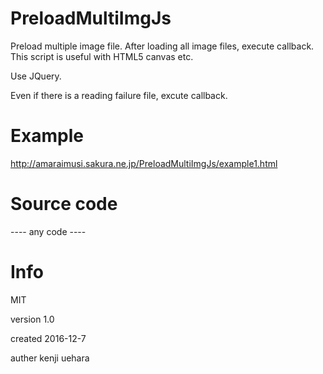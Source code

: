 # PreloadMultiImgJs
Preload multiple image file.
After loading all image files, execute callback.
This script is useful with HTML5 canvas etc.

Use JQuery.

Even if there is a reading failure file, excute callback.

# Example
<http://amaraimusi.sakura.ne.jp/PreloadMultiImgJs/example1.html>

# Source code
<script src="jquery.min.js"></script>
<script src="PreloadMultiImg.js"></script>

---- any code ----

<script>
$(function(){
	
	var filePaths =['images/imori_md.jpg',
					'images/toumei1.png',
					'images/toumei2.png',
					'images/toumei3.png',
					'images/toumei4.png',
					'dummy'
					];
	
	var cvs = $('#canvas1');
	var ctx = cvs[0].getContext('2d');
	
	var preloadMultiImg = new PreloadMultiImg();
	preloadMultiImg.onload(filePaths,function(imgList,with_data){
		console.log(with_data);
		ctx.beginPath();
		
		for(var i in imgList){
			var x = i * 30;
			var y = i * 20;
			var img = imgList[i];
			ctx.drawImage(img, x, y);
		}
		
		ctx.stroke();
		
	});
	
});
</script>

<canvas id="canvas1" width="400" height="300"></canvas>

# Info
MIT

version 1.0

created 2016-12-7

auther kenji uehara